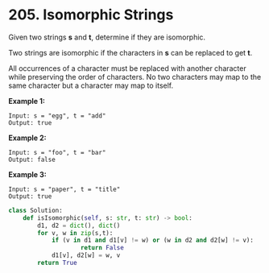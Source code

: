 # 205. Isomorphic Strings

Given two strings **s** and **t**, determine if they are isomorphic.

Two strings are isomorphic if the characters in **s** can be replaced to get **t**.

All occurrences of a character must be replaced with another character while preserving the order of characters. No two characters may map to the same character but a character may map to itself.

**Example 1:**

```text
Input: s = "egg", t = "add"
Output: true
```

**Example 2:**

```text
Input: s = "foo", t = "bar"
Output: false
```

**Example 3:**

```text
Input: s = "paper", t = "title"
Output: true
```

```python
class Solution:
    def isIsomorphic(self, s: str, t: str) -> bool:
        d1, d2 = dict(), dict()
        for v, w in zip(s,t):
            if (v in d1 and d1[v] != w) or (w in d2 and d2[w] != v):
                    return False
            d1[v], d2[w] = w, v
        return True
```

